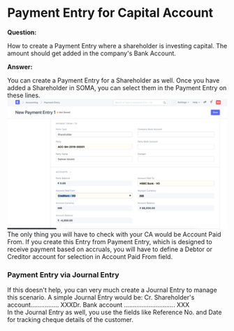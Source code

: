 
# Payment Entry for Capital Account


**Question:** 
  
How to create a Payment Entry where a shareholder is investing capital. The amount should get added in the company's Bank Account.
  

**Answer:** 
  
You can create a Payment Entry for a Shareholder as well. Once you have added a Shareholder in SOMA, you can select them in the Payment Entry on these lines.  
![](/files/Etxow8j.png)  
The only thing you will have to check with your CA would be Account Paid From. If you create this Entry from Payment Entry, which is designed to receive payment based on accruals, you will have to define a Debtor or Creditor account for selection in Account Paid From field.  
### Payment Entry via Journal Entry

  
If this doesn't help, you can very much create a Journal Entry to manage this scenario. A simple Journal Entry would be:
Cr. Shareholder's account................ XXXDr. Bank account ............................. XXX  
In the Journal Entry as well, you use the fields like Reference No. and Date for tracking cheque details of the customer.
